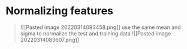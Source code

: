 # Normalizing features
>![[Pasted image 20220314083458.png]]
use the same mean and sigma to normalize the test and training data
>![[Pasted image 20220314083607.png]]